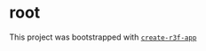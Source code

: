 # root

This project was bootstrapped with [`create-r3f-app`](https://github.com/utsuboco/create-r3f-app)